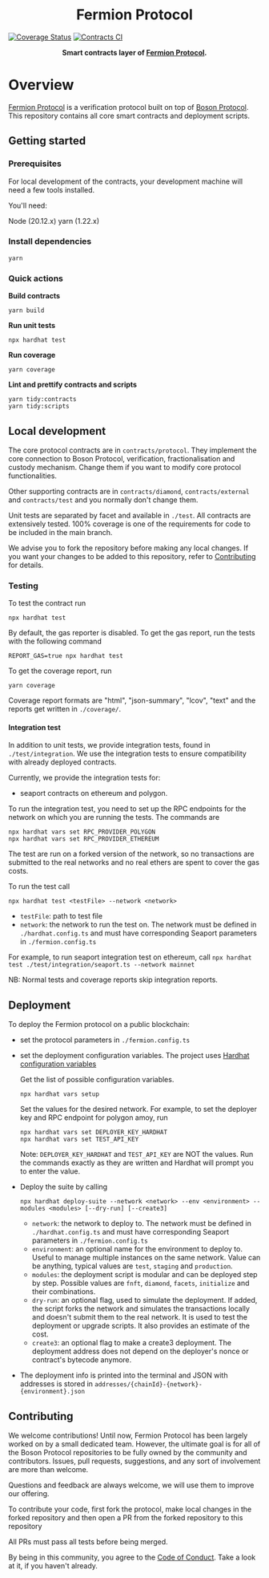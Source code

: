 <h1 align="center">Fermion Protocol</h1>

[![Coverage Status](https://coveralls.io/repos/github/fermionprotocol/contracts/badge.svg)](https://coveralls.io/github/fermionprotocol/contracts)
[![Contracts CI](https://github.com/fermionprotocol/contracts/actions/workflows/ci.yaml/badge.svg)](https://github.com/fermionprotocol/contracts/actions/workflows/ci.yaml)

<div align="center">

**Smart contracts layer of [Fermion Protocol](https://fermionprotocol.io).**

</div>

# Overview

[Fermion Protocol](https://fermionprotocol.io) is a verification protocol built on top of [Boson Protocol](https://www.bosonprotocol.io/). This repository contains all core smart contracts and deployment scripts.

## Getting started

### Prerequisites

For local development of the contracts, your development machine will need a few tools installed.

You'll need:

Node (20.12.x)
yarn (1.22.x)

### Install dependencies

```shell
yarn
```

### Quick actions

**Build contracts**

```shell
yarn build
```

**Run unit tests**

```shell
npx hardhat test
```

**Run coverage**

```shell
yarn coverage
```

**Lint and prettify contracts and scripts**

```shell
yarn tidy:contracts
yarn tidy:scripts
```

## Local development

The core protocol contracts are in `contracts/protocol`. They implement the core connection to Boson Protocol, verification, fractionalisation and custody mechanism. Change them if you want to modify core protocol functionalities.

Other supporting contracts are in `contracts/diamond`, `contracts/external` and `contracts/test` and you normally don't change them.

Unit tests are separated by facet and available in `./test`. All contracts are extensively tested. 100% coverage is one of the requirements for code to be included in the main branch.

We advise you to fork the repository before making any local changes. If you want your changes to be added to this repository, refer to [Contributing](#contributing) for details.

### Testing

To test the contract run

```shell
npx hardhat test
```

By default, the gas reporter is disabled. To get the gas report, run the tests with the following command

```shell
REPORT_GAS=true npx hardhat test
```

To get the coverage report, run

```shell
yarn coverage
```

Coverage report formats are "html", "json-summary", "lcov", "text" and the reports get written in `./coverage/`.

#### Integration test

In addition to unit tests, we provide integration tests, found in `./test/integration`. We use the integration tests to ensure compatibility with already deployed contracts.

Currently, we provide the integration tests for:

- seaport contracts on ethereum and polygon.

To run the integration test, you need to set up the RPC endpoints for the network on which you are running the tests. The commands are

```shell
npx hardhat vars set RPC_PROVIDER_POLYGON
npx hardhat vars set RPC_PROVIDER_ETHEREUM
```

The test are run on a forked version of the network, so no transactions are submitted to the real networks and no real ethers are spent to cover the gas costs.

To run the test call

```shell
npx hardhat test <testFile> --network <network>
```

- `testFile`: path to test file
- `network`: the network to run the test on. The network must be defined in `./hardhat.config.ts` and must have corresponding Seaport parameters in `./fermion.config.ts`

For example, to run seaport integration test on ethereum, call `npx hardhat test ./test/integration/seaport.ts --network mainnet`

NB: Normal tests and coverage reports skip integration reports.

## Deployment

To deploy the Fermion protocol on a public blockchain:

- set the protocol parameters in `./fermion.config.ts`
- set the deployment configuration variables. The project uses [Hardhat configuration variables](https://hardhat.org/hardhat-runner/docs/guides/configuration-variables)

  Get the list of possible configuration variables.

  ```shell
  npx hardhat vars setup
  ```

  Set the values for the desired network. For example, to set the deployer key and RPC endpoint for polygon amoy, run

  ```shell
  npx hardhat vars set DEPLOYER_KEY_HARDHAT
  npx hardhat vars set TEST_API_KEY
  ```

  Note: `DEPLOYER_KEY_HARDHAT` and `TEST_API_KEY` are NOT the values. Run the commands exactly as they are written and Hardhat will prompt you to enter the value.

- Deploy the suite by calling

  ```shell
  npx hardhat deploy-suite --network <network> --env <environment> --modules <modules> [--dry-run] [--create3]
  ```

  - `network`: the network to deploy to. The network must be defined in `./hardhat.config.ts` and must have corresponding Seaport parameters in `./fermion.config.ts`
  - `environment`: an optional name for the environment to deploy to. Useful to manage multiple instances on the same network. Value can be anything, typical values are `test`, `staging` and `production`.
  - `modules`: the deployment script is modular and can be deployed step by step. Possible values are `fnft`, `diamond`, `facets`, `initialize` and their combinations.
  - `dry-run`: an optional flag, used to simulate the deployment. If added, the script forks the network and simulates the transactions locally and doesn't submit them to the real network. It is used to test the deployment or upgrade scripts. It also provides an estimate of the cost.
  - `create3`: an optional flag to make a create3 deployment. The deployment address does not depend on the deployer's nonce or contract's bytecode anymore.

- The deployment info is printed into the terminal and JSON with addresses is stored in `addresses/{chainId}-{network}-{environment}.json`

## Contributing

We welcome contributions! Until now, Fermion Protocol has been largely worked on by a small dedicated team. However, the ultimate goal is for all of the Boson Protocol repositories to be fully owned by the community and contributors. Issues, pull requests, suggestions, and any sort of involvement are more than welcome.

Questions and feedback are always welcome, we will use them to improve our offering.

To contribute your code, first fork the protocol, make local changes in the forked repository and then open a PR from the forked repository to this repository

All PRs must pass all tests before being merged.

By being in this community, you agree to the [Code of Conduct](/code-of-conduct.md). Take a look at it, if you haven't already.
